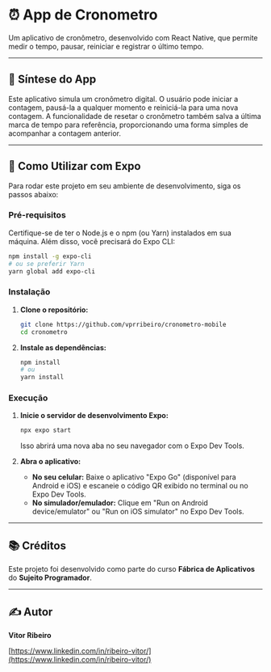 # ⏰ App de Cronometro

Um aplicativo de cronômetro, desenvolvido com React Native, que permite medir o tempo, pausar, reiniciar e registrar o último tempo.

---

## 🌟 Síntese do App

Este aplicativo simula um cronômetro digital. O usuário pode iniciar a contagem, pausá-la a qualquer momento e reiniciá-la para uma nova contagem. A funcionalidade de resetar o cronômetro também salva a última marca de tempo para referência, proporcionando uma forma simples de acompanhar a contagem anterior.

---

## 🚀 Como Utilizar com Expo

Para rodar este projeto em seu ambiente de desenvolvimento, siga os passos abaixo:

### Pré-requisitos

Certifique-se de ter o Node.js e o npm (ou Yarn) instalados em sua máquina. Além disso, você precisará do Expo CLI:

```bash
npm install -g expo-cli
# ou se preferir Yarn
yarn global add expo-cli
```

### Instalação

1.  **Clone o repositório:**
    ```bash
    git clone https://github.com/vprribeiro/cronometro-mobile
    cd cronometro
    ```

2.  **Instale as dependências:**
    ```bash
    npm install
    # ou
    yarn install
    ```

### Execução

1.  **Inicie o servidor de desenvolvimento Expo:**
    ```bash
    npx expo start
    ```
    Isso abrirá uma nova aba no seu navegador com o Expo Dev Tools.

2.  **Abra o aplicativo:**
    * **No seu celular:** Baixe o aplicativo "Expo Go" (disponível para Android e iOS) e escaneie o código QR exibido no terminal ou no Expo Dev Tools.
    * **No simulador/emulador:** Clique em "Run on Android device/emulator" ou "Run on iOS simulator" no Expo Dev Tools.

---

## 📚 Créditos

Este projeto foi desenvolvido como parte do curso **Fábrica de Aplicativos** do **Sujeito Programador**.

---

## ✍️ Autor

**Vitor Ribeiro**

[https://www.linkedin.com/in/ribeiro-vitor/](https://www.linkedin.com/in/ribeiro-vitor/)